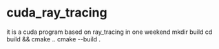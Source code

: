 # cuda_ray_tracing
it is a cuda program based on ray_tracing in one weekend
mkdir build 
cd build && cmake ..
cmake --build .
